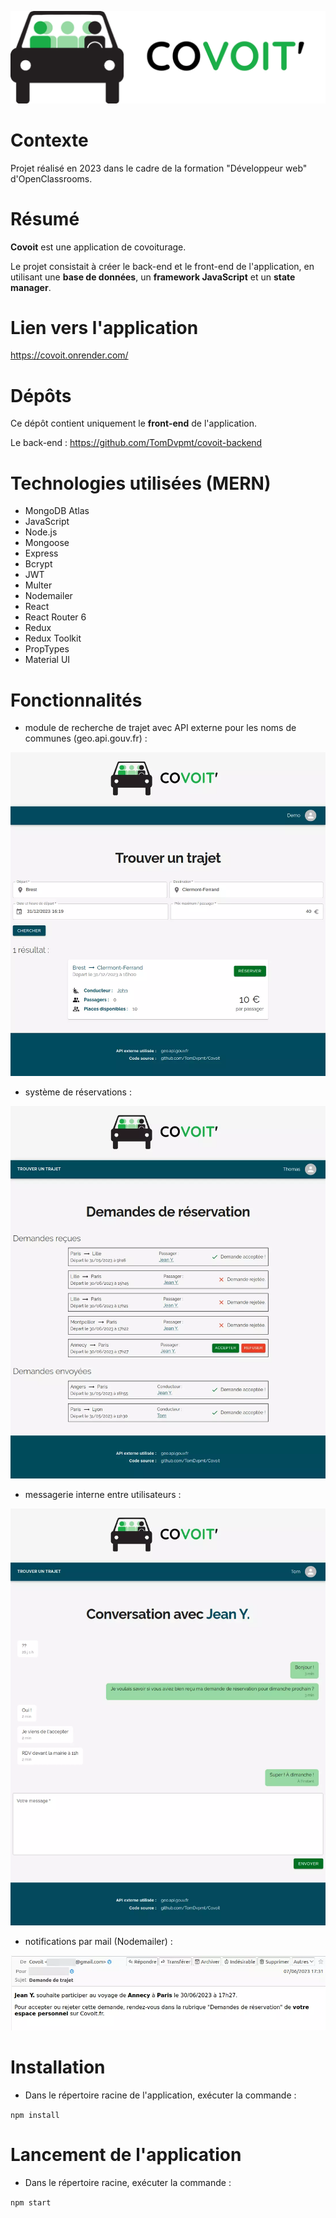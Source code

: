 <center>

![Logo de Covoit'](/src/assets/img/covoit-logo-bicolor-on-white.png)

</center>

# Contexte

Projet réalisé en 2023 dans le cadre de la formation "Développeur web" d'OpenClassrooms.

# Résumé

**Covoit** est une application de covoiturage.

Le projet consistait à créer le back-end et le front-end de l'application, en utilisant une **base de données**, un **framework JavaScript** et un **state manager**.

# Lien vers l'application

<a href="https://covoit.onrender.com/" target="_blank">https://covoit.onrender.com/</a>

# Dépôts

Ce dépôt contient uniquement le **front-end** de l'application.

Le back-end : <a href="https://github.com/TomDvpmt/covoit-backend" target="_blank">https://github.com/TomDvpmt/covoit-backend</a>

# Technologies utilisées (MERN)

-   MongoDB Atlas
-   JavaScript
-   Node.js
-   Mongoose
-   Express
-   Bcrypt
-   JWT
-   Multer
-   Nodemailer
-   React
-   React Router 6
-   Redux
-   Redux Toolkit
-   PropTypes
-   Material UI

# Fonctionnalités

-   module de recherche de trajet avec API externe pour les noms de communes (geo.api.gouv.fr) :

<center>

![Page d'accueil de Covoit'](/src/assets/img/captures/covoit-home.webp)

</center>

-   système de réservations :

<center>

![Page de réservations de Covoit'](/src/assets/img/captures/covoit-booking.webp)

</center>

-   messagerie interne entre utilisateurs :

<center>

![Page de conversation de Covoit'](/src/assets/img/captures/covoit-conversation.webp)

</center>

-   notifications par mail (Nodemailer) :

<center>

![Mail de réservation de Covoit'](/src/assets/img/captures/covoit-mail.webp)

</center>

# Installation

-   Dans le répertoire racine de l'application, exécuter la commande :

`npm install`

# Lancement de l'application

-   Dans le répertoire racine, exécuter la commande :

`npm start`
